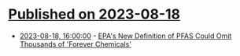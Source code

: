 # [Published on 2023-08-18](index.md)

* [2023-08-18, 16:00:00](https://news.slashdot.org/story/23/08/18/1521247/epas-new-definition-of-pfas-could-omit-thousands-of-forever-chemicals?utm_source=rss1.0mainlinkanon&utm_medium=feed) - [EPA's New Definition of PFAS Could Omit Thousands of 'Forever Chemicals'](https://news.slashdot.org/story/23/08/18/1521247/epas-new-definition-of-pfas-could-omit-thousands-of-forever-chemicals?utm_source=rss1.0mainlinkanon&utm_medium=feed)
